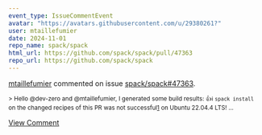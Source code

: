 ```yaml
---
event_type: IssueCommentEvent
avatar: "https://avatars.githubusercontent.com/u/29380261?"
user: mtaillefumier
date: 2024-11-01
repo_name: spack/spack
html_url: https://github.com/spack/spack/pull/47363
repo_url: https://github.com/spack/spack
---
```


<a href='https://github.com/mtaillefumier' target='_blank'>mtaillefumier</a> commented on issue <a href='https://github.com/spack/spack/pull/47363' target='_blank'>spack/spack#47363</a>.

<small>> Hello @dev-zero and @mtaillefumier, I generated some build results: 👍ℹ️ `spack install` on the changed recipes of this PR was not successful[1](#user-content-fn-1-a69dffa0af2dc4ed5350f7a79df5eb5e) on Ubuntu 22.04.4 LTS!...</small>

<a href='https://github.com/spack/spack/pull/47363' target='_blank'>View Comment</a>